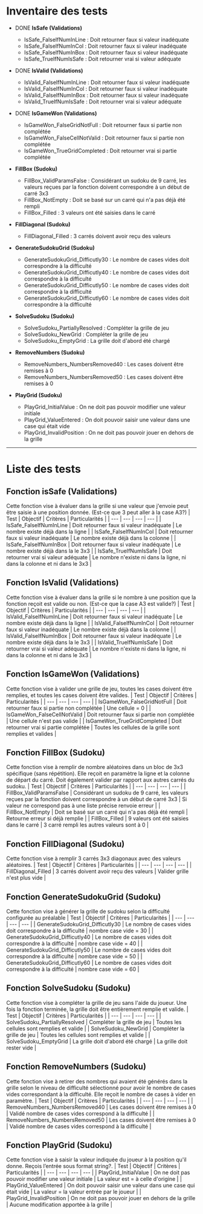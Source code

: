 # Inventaire des tests

- DONE **IsSafe (Validations)**
  - IsSafe_FalseIfNumInLine : Doit retourner faux si valeur inadéquate
  - IsSafe_FalseIfNumInCol : Doit retourner faux si valeur inadéquate
  - IsSafe_FalseIfNumInBox : Doit retourner faux si valeur inadéquate
  - IsSafe_TrueIfNumIsSafe : Doit retourner vrai si valeur adéquate
- DONE **IsValid (Validations)**
  - IsValid_FalseIfNumInLine : Doit retourner faux si valeur inadéquate
  - IsValid_FalseIfNumInCol : Doit retourner faux si valeur inadéquate
  - IsValid_FalseIfNumInBox : Doit retourner faux si valeur inadéquate
  - IsValid_TrueIfNumIsSafe : Doit retourner vrai si valeur adéquate
- DONE **IsGameWon (Validations)**

  - IsGameWon_FalseGridNotFull : Doit retourner faux si partie non complétée
  - IsGameWon_FalseCellNotValid : Doit retourner faux si partie non complétée
  - IsGameWon_TrueGridCompleted : Doit retourner vrai si partie complétée

- **FillBox (Sudoku)**
  - FillBox_ValidParamsFalse : Considérant un sudoku de 9 carré, les valeurs reçues par la fonction doivent correspondre à un début de carré 3x3
  - FillBox_NotEmpty : Doit se basé sur un carré qui n'a pas déjà été rempli
  - FillBox_Filled : 3 valeurs ont été saisies dans le carré
- **FillDiagonal (Sudoku)**
  - FillDiagonal_Filled : 3 carrés doivent avoir reçu des valeurs
- **GenerateSudokuGrid (Sudoku)**
  - GenerateSudokuGrid_Difficutly30 : Le nombre de cases vides doit correspondre à la difficulté
  - GenerateSudokuGrid_Difficutly40 : Le nombre de cases vides doit correspondre à la difficulté
  - GenerateSudokuGrid_Difficutly50 : Le nombre de cases vides doit correspondre à la difficulté
  - GenerateSudokuGrid_Difficutly60 : Le nombre de cases vides doit correspondre à la difficulté
- **SolveSudoku (Sudoku)**
  - SolveSudoku_PartiallyResolved : Compléter la grille de jeu
  - SolveSudoku_NewGrid : Compléter la grille de jeu
  - SolveSudoku_EmptyGrid : La grille doit d'abord été chargé
- **RemoveNumbers (Sudoku)**
  - RemoveNumbers_NumbersRemoved40 : Les cases doivent être remises à 0
  - RemoveNumbers_NumbersRemoved50 : Les cases doivent être remises à 0
- **PlayGrid (Sudoku)**
  - PlayGrid_InitialValue : On ne doit pas pouvoir modifier une valeur initiale
  - PlayGrid_ValueEntered : On doit pouvoir saisir une valeur dans une case qui était vide
  - PlayGrid_InvalidPosition : On ne doit pas pouvoir jouer en dehors de la grille

---

# Liste des tests

## Fonction isSafe (Validations)

Cette fonction vise à évaluer dans la grille si une valeur que j'envoie peut être saisie à une position donnée. (Est-ce que 3 peut aller à la case A3?)
| Test | Objectif | Critères | Particularités |
| --- | --- | --- | --- |
| IsSafe_FalseIfNumInLine | Doit retourner faux si valeur inadéquate | Le nombre existe déjà dans la ligne |
| IsSafe_FalseIfNumInCol | Doit retourner faux si valeur inadéquate | Le nombre existe déjà dans la colonne |
| IsSafe_FalseIfNumInBox | Doit retourner faux si valeur inadéquate | Le nombre existe déjà dans la le 3x3 |
| IsSafe_TrueIfNumIsSafe | Doit retourner vrai si valeur adéquate | Le nombre n'existe ni dans la ligne, ni dans la colonne et ni dans le 3x3 |

## Fonction IsValid (Validations)

Cette fonction vise à évaluer dans la grille si le nombre à une position que la fonction reçoit est valide ou non. (Est-ce que la case A3 est valide?)
| Test | Objectif | Critères | Particularités |
| --- | --- | --- | --- |
| IsValid_FalseIfNumInLine | Doit retourner faux si valeur inadéquate | Le nombre existe déjà dans la ligne |
| IsValid_FalseIfNumInCol | Doit retourner faux si valeur inadéquate | Le nombre existe déjà dans la colonne |
| IsValid_FalseIfNumInBox | Doit retourner faux si valeur inadéquate | Le nombre existe déjà dans la le 3x3 |
| IsValid_TrueIfNumIsSafe | Doit retourner vrai si valeur adéquate | Le nombre n'existe ni dans la ligne, ni dans la colonne et ni dans le 3x3 |

## Fonction IsGameWon (Validations)

Cette fonction vise à valider une grille de jeu, toutes les cases doivent être remplies, et toutes les cases doivent être valides.
| Test | Objectif | Critères | Particularités |
| --- | --- | --- | --- |
| IsGameWon_FalseGridNotFull | Doit retourner faux si partie non complétée | Une cellule = 0 |
| IsGameWon_FalseCellNotValid | Doit retourner faux si partie non complétée | Une cellule n'est pas valide |
| IsGameWon_TrueGridCompleted | Doit retourner vrai si partie complétée | Toutes les cellules de la grille sont remplies et valides |

## Fonction FillBox (Sudoku)

Cette fonction vise à remplir de nombre aléatoires dans un bloc de 3x3 spécifique (sans répétition). Elle reçoit en paramètre la ligne et la colonne de départ du carré. Doit également valider par rapport aux autres carrés du sudoku.
| Test | Objectif | Critères | Particularités |
| --- | --- | --- | --- |
| FillBox_ValidParamsFalse | Considérant un sudoku de 9 carré, les valeurs reçues par la fonction doivent correspondre à un début de carré 3x3 | Si valeur ne correspond pas à une liste précise renvoie erreur |
| FillBox_NotEmpty | Doit se basé sur un carré qui n'a pas déjà été rempli | Retourne erreur si déjà remplie |
| FillBox_Filled | 9 valeurs ont été saisies dans le carré | 3 carré rempli les autres valeurs sont à 0 |

## Fonction FillDiagonal (Sudoku)

Cette fonction vise à remplir 3 carrés 3x3 diagonaux avec des valeurs aléatoires.
| Test | Objectif | Critères | Particularités |
| --- | --- | --- | --- |
| FillDiagonal_Filled | 3 carrés doivent avoir reçu des valeurs | Valider grille n'est plus vide |

## Fonction GenerateSudokuGrid (Sudoku)

Cette fonction vise à générer la grille de sudoku selon la difficulté configurée au préalable
| Test | Objectif | Critères | Particularités |
| --- | --- | --- | --- |
| GenerateSudokuGrid_Difficutly30 | Le nombre de cases vides doit correspondre à la difficulté | nombre case vide = 30 |
| GenerateSudokuGrid_Difficutly40 | Le nombre de cases vides doit correspondre à la difficulté | nombre case vide = 40 |
| GenerateSudokuGrid_Difficutly50 | Le nombre de cases vides doit correspondre à la difficulté | nombre case vide = 50 |
| GenerateSudokuGrid_Difficutly60 | Le nombre de cases vides doit correspondre à la difficulté | nombre case vide = 60 |

## Fonction SolveSudoku (Sudoku)

Cette fonction vise à compléter la grille de jeu sans l'aide du joueur. Une fois la fonction terminée, la grille doit être entièrement remplie et valide.
| Test | Objectif | Critères | Particularités |
| --- | --- | --- | --- |
| SolveSudoku_PartiallyResolved | Compléter la grille de jeu | Toutes les cellules sont remplies et valide |
| SolveSudoku_NewGrid | Compléter la grille de jeu | Toutes les cellules sont remplies et valide |
| SolveSudoku_EmptyGrid | La grille doit d'abord été chargé | La grille doit rester vide |

## Fonction RemoveNumbers (Sudoku)

Cette fonction vise à retirer des nombres qui avaient été générés dans la grille selon le niveau de difficulté sélectionné pour avoir le nombre de cases vides correspondant à la difficulté. Elle reçoit le nombre de cases à vider en paramètre.
| Test | Objectif | Critères | Particularités |
| --- | --- | --- | --- |
| RemoveNumbers_NumbersRemoved40 | Les cases doivent être remises à 0 | Validé nombre de cases vides correspond à la difficulté |
| RemoveNumbers_NumbersRemoved50 | Les cases doivent être remises à 0 | Validé nombre de cases vides correspond à la difficulté |

## Fonction PlayGrid (Sudoku)

Cette fonction vise à saisir la valeur indiquée du joueur à la position qu'il donne. Reçois l’entrée sous format string?.
| Test | Objectif | Critères | Particularités |
| --- | --- | --- | --- |
| PlayGrid_InitialValue | On ne doit pas pouvoir modifier une valeur initiale | La valeur est = à celle d'origine |
| PlayGrid_ValueEntered | On doit pouvoir saisir une valeur dans une case qui était vide | La valeur = la valeur entrée par le joueur |
| PlayGrid_InvalidPosition | On ne doit pas pouvoir jouer en dehors de la grille | Aucune modification apportée à la grille |
